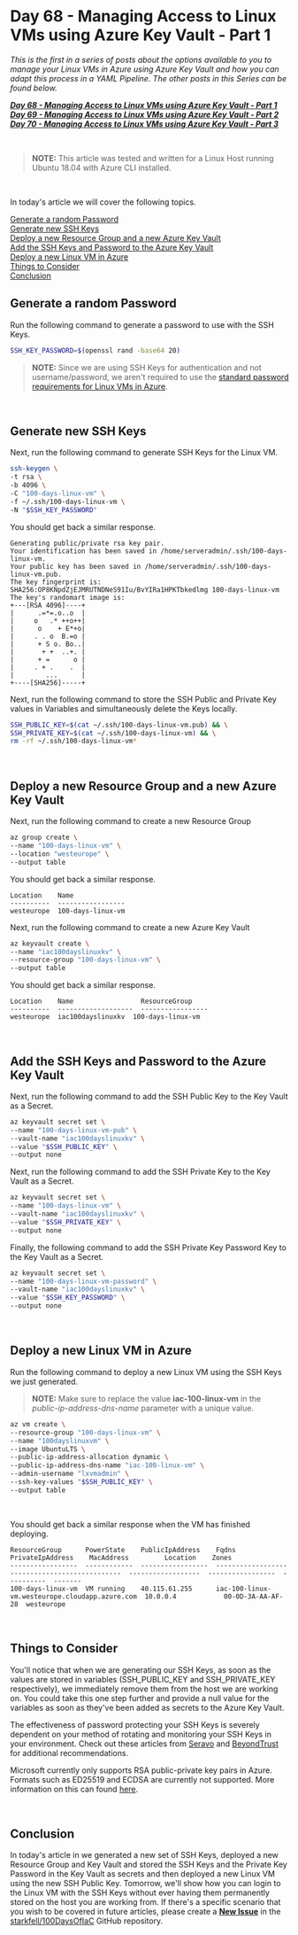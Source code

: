 # Day 68 - Managing Access to Linux VMs using Azure Key Vault - Part 1

*This is the first in a series of posts about the options available to you to manage your Linux VMs in Azure using Azure Key Vault and how you can adapt this process in a YAML Pipeline. The other posts in this Series can be found below.*

***[Day 68 - Managing Access to Linux VMs using Azure Key Vault - Part 1](./day.68.manage.access.to.linux.vms.using.key.vault.part.1.md)***</br>
***[Day 69 - Managing Access to Linux VMs using Azure Key Vault - Part 2](./day.69.manage.access.to.linux.vms.using.key.vault.part.2.md)***</br>
***[Day 70 - Managing Access to Linux VMs using Azure Key Vault - Part 3](./day.70.manage.access.to.linux.vms.using.key.vault.part.3.md)***</br>

</br>

> **NOTE:** This article was tested and written for a Linux Host running Ubuntu 18.04 with Azure CLI installed.

</br>

In today's article we will cover the following topics.

[Generate a random Password](#generate-a-random-password)</br>
[Generate new SSH Keys](#generate-new-ssh-keys)</br>
[Deploy a new Resource Group and a new Azure Key Vault](#deploy)</br>
[Add the SSH Keys and Password to the Azure Key Vault](#add-the-ssh-keys-and-password-to-the-azure-key-vault)</br>
[Deploy a new Linux VM in Azure](#deploy-a-new-linux-vm-in-azure)</br>
[Things to Consider](#things-to-consider)</br>
[Conclusion](#conclusion)</br>

## Generate a random Password

Run the following command to generate a password to use with the SSH Keys.

```bash
SSH_KEY_PASSWORD=$(openssl rand -base64 20)
```

> **NOTE:** Since we are using SSH Keys for authentication and not username/password, we aren't required to use the [standard password requirements for Linux VMs in Azure](https://docs.microsoft.com/en-us/azure/virtual-machines/linux/faq#what-are-the-password-requirements-when-creating-a-vm).

</br>

## Generate new SSH Keys

Next, run the following command to generate SSH Keys for the Linux VM.

```bash
ssh-keygen \
-t rsa \
-b 4096 \
-C "100-days-linux-vm" \
-f ~/.ssh/100-days-linux-vm \
-N "$SSH_KEY_PASSWORD"
```

You should get back a similar response.

```console
Generating public/private rsa key pair.
Your identification has been saved in /home/serveradmin/.ssh/100-days-linux-vm.
Your public key has been saved in /home/serveradmin/.ssh/100-days-linux-vm.pub.
The key fingerprint is:
SHA256:OP8KNpdZjEJMRUTNDNeS91Iu/BvYIRa1HPKTbkedlmg 100-days-linux-vm
The key's randomart image is:
+---[RSA 4096]----+
|      .=*=.o..o  |
|     o   .* ++o++|
|      o    + E*+o|
|     . . o  B.=o |
|      + S o. Bo..|
|       + +  ..+. |
|      + =      o |
|     . + .    .  |
|        ...      |
+----[SHA256]-----+
```

Next, run the following command to store the SSH Public and Private Key values in Variables and simultaneously delete the Keys locally.

```bash
SSH_PUBLIC_KEY=$(cat ~/.ssh/100-days-linux-vm.pub) && \
SSH_PRIVATE_KEY=$(cat ~/.ssh/100-days-linux-vm) && \
rm -rf ~/.ssh/100-days-linux-vm*
```

</br>

## Deploy a new Resource Group and a new Azure Key Vault

Next, run the following command to create a new Resource Group

```bash
az group create \
--name "100-days-linux-vm" \
--location "westeurope" \
--output table
```

You should get back a similar response.

```console
Location    Name
----------  -----------------
westeurope  100-days-linux-vm
```

Next, run the following command to create a new Azure Key Vault

```bash
az keyvault create \
--name "iac100dayslinuxkv" \
--resource-group "100-days-linux-vm" \
--output table
```

You should get back a similar response.

```console
Location    Name                 ResourceGroup
----------  -------------------  -----------------
westeurope  iac100dayslinuxkv  100-days-linux-vm
```

</br>

## Add the SSH Keys and Password to the Azure Key Vault

Next, run the following command to add the SSH Public Key to the Key Vault as a Secret.

```bash
az keyvault secret set \
--name "100-days-linux-vm-pub" \
--vault-name "iac100dayslinuxkv" \
--value "$SSH_PUBLIC_KEY" \
--output none
```

Next, run the following command to add the SSH Private Key to the Key Vault as a Secret.

```bash
az keyvault secret set \
--name "100-days-linux-vm" \
--vault-name "iac100dayslinuxkv" \
--value "$SSH_PRIVATE_KEY" \
--output none
```

Finally, the following command to add the SSH Private Key Password Key to the Key Vault as a Secret.

```bash
az keyvault secret set \
--name "100-days-linux-vm-password" \
--vault-name "iac100dayslinuxkv" \
--value "$SSH_KEY_PASSWORD" \
--output none
```

</br>

## Deploy a new Linux VM in Azure

Run the following command to deploy a new Linux VM using the SSH Keys we just generated.

> **NOTE:** Make sure to replace the value **iac-100-linux-vm** in the *public-ip-address-dns-name* parameter with a unique value.

```bash
az vm create \
--resource-group "100-days-linux-vm" \
--name "100dayslinuxvm" \
--image UbuntuLTS \
--public-ip-address-allocation dynamic \
--public-ip-address-dns-name "iac-100-linux-vm" \
--admin-username "lxvmadmin" \
--ssh-key-values "$SSH_PUBLIC_KEY" \
--output table
```

</br>

You should get back a similar response when the VM has finished deploying.

```console
ResourceGroup      PowerState    PublicIpAddress    Fqdns                                           PrivateIpAddress    MacAddress         Location    Zones
-----------------  ------------  -----------------  ----------------------------------------------  ------------------  -----------------  ----------  -------
100-days-linux-vm  VM running    40.115.61.255      iac-100-linux-vm.westeurope.cloudapp.azure.com  10.0.0.4            00-0D-3A-AA-AF-28  westeurope
```

</br>

## Things to Consider

You'll notice that when we are generating our SSH Keys, as soon as the values are stored in variables (SSH_PUBLIC_KEY and SSH_PRIVATE_KEY respectively), we immediately remove them from the host we are working on. You could take this one step further and provide a null value for the variables as soon as they've been added as secrets to the Azure Key Vault.

The effectiveness of password protecting your SSH Keys is severely dependent on your method of rotating and monitoring your SSH Keys in your environment. Check out these articles from [Seravo](https://seravo.fi/2019/how-to-create-good-ssh-keys) and [BeyondTrust](beyondtrust.com/blog/entry/ssh-key-management-overview-6-best-practices) for additional recommendations.

Microsoft currently only supports RSA public-private key pairs in Azure. Formats such as ED25519 and ECDSA are currently not supported. More information on this can found [here](https://docs.microsoft.com/en-us/azure/virtual-machines/linux/mac-create-ssh-keys).

</br>

## Conclusion

In today's article in we generated a new set of SSH Keys, deployed a new Resource Group and Key Vault and stored the SSH Keys and the Private Key Password in the Key Vault as secrets and then deployed a new Linux VM using the new SSH Public Key. Tomorrow, we'll show how you can login to the Linux VM with the SSH Keys without ever having them permanently stored on the host you are working from. If there's a specific scenario that you wish to be covered in future articles, please create a **[New Issue](https://github.com/starkfell/100DaysOfIaC/issues)** in the [starkfell/100DaysOfIaC](https://github.com/starkfell/100DaysOfIaC/) GitHub repository.
